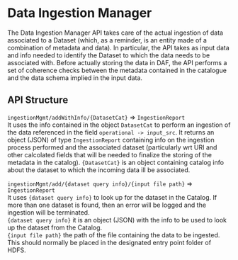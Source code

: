 # Data Ingestion Manager
The Data Ingestion Manager API takes care of the actual ingestion of data associated to a Dataset (which, as a reminder, is an entity made of a combination of metadata and data). In particular, the API takes as input data and info needed to identify the Dataset to which the data needs to be associated with. Before actually storing the data in DAF, the API performs a set of coherence checks between the metadata contained in the catalogue and the data schema implied in the input data.

## API Structure
`ingestionMgmt/addWithInfo/{DatasetCat}` => `IngestionReport`  
It uses the info contained in the object `DatasetCat` to perform an ingestion of the data referenced in the field `operational -> input_src`. It returns an object (JSON) of type `IngestionReport` containing info on the ingestion process performed and the associated dataset (particularly wrt URI and other calcolated fields that will be needed to finalize the storing of the metadata in the catalog).
`{DatasetCat}` is an object containing catalog info about the dataset to which the incoming data ill be associated.  

`ingestionMgmt/add/{dataset query info}/{input file path}` => `IngestionReport`  
It uses `{dataset query info}` to look up for the dataset in the Catalog. If more than one dataset is found, then an error will be logged and the ingestion will be terminated.  
`{dataset query info}` it is an object (JSON) with the info to be used to look up the dataset from the Catalog.  
`{input file path}` the path of the file containing the data to be ingested. This should normally be placed in the designated entry point folder of HDFS.
